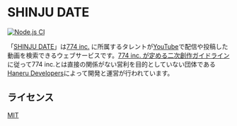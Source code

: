 # SHINJU DATE

[![Node.js CI](https://github.com/inabagumi/shinju-date/workflows/Node.js%20CI/badge.svg)](https://github.com/inabagumi/shinju-date/actions)

「[SHINJU DATE](https://shinju.date/)」は[774 inc.](https://www.774.ai/) に所属するタレントが[YouTube](https://www.youtube.com/)で配信や投稿した動画を検索できるウェブサービスです。[774 inc. が定める二次創作ガイドライン](https://www.774.ai/guideline)に従って774 inc.とは直接の関係がない営利を目的としていない団体である[Haneru Developers](https://haneru.dev/)によって開発と運営が行われています。

## ライセンス

[MIT](LICENSE)

